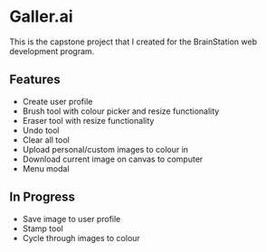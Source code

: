 # Galler.ai

This is the capstone project that I created for the BrainStation web development program.

 ## Features
 - Create user profile
 - Brush tool with colour picker and resize functionality
 - Eraser tool with resize functionality
 - Undo tool 
 - Clear all tool
 - Upload personal/custom images to colour in
 - Download current image on canvas to computer
 - Menu modal

 ## In Progress
 - Save image to user profile
 - Stamp tool
 - Cycle through images to colour

